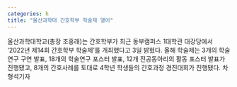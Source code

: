 ```yaml
---
categories: h
title: "울산과학대 간호학부 학술제 열어"
---
```

울산과학대학교(총장 조홍래)는 간호학부가 최근 동부캠퍼스 1대학관 대강당에서 ‘2022년 제14회 간호학부 학술제’를 개최했다고 3일 밝혔다. 올해 학술제는 3개의 학술연구 구연 발표, 18개의 학술연구 포스터 발표, 12개 전공동아리의 활동 포스터 발표가 진행됐고, 8개의 간호사례를 토대로 4학년 학생들의 간호과정 경진대회가 진행됐다. 차형석기자